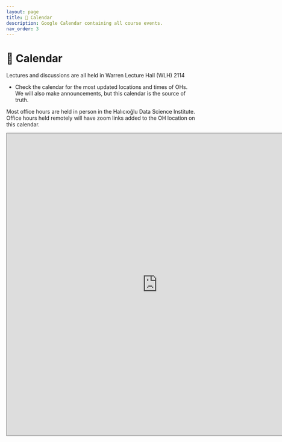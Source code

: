```yaml
---
layout: page
title: 📆 Calendar
description: Google Calendar containing all course events.
nav_order: 3
---
```


# 📆 Calendar

Lectures and discussions are all held in Warren Lecture Hall (WLH) 2114 
- Check the calendar for the most updated locations and times of OHs. We will also make announcements, but this calendar is the source of truth.

Most office hours are held in person in the Halıcıoğlu Data Science Institute. Office hours held remotely will have zoom links added to the OH location on this calendar.


<iframe src="https://calendar.google.com/calendar/embed?height=800&wkst=2&ctz=America%2FLos_Angeles&mode=AGENDA&title=DS40a%20Course%20Cal&src=Y183ODk5MjgxMzY2MDgyMTg0ZjI5MzU1OTU5MDNmNjFlOTgyZTUwYWY5OTMxODdiNGEzMThmNmY0ZGMyMDBmOGZiQGdyb3VwLmNhbGVuZGFyLmdvb2dsZS5jb20&color=%23C0CA33" style="border:solid 1px #777" width="800" height="800" frameborder="0" scrolling="no"></iframe>
